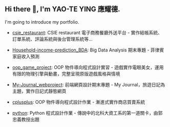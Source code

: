 ## Hi there 👋, I'm YAO-TE YING 應耀德.

<!--
**guyleaf/guyleaf** is a ✨ _special_ ✨ repository because its `README.md` (this file) appears on your GitHub profile.

Here are some ideas to get you started:

- 🔭 I’m currently working on ...
- 🌱 I’m currently learning ...
- 👯 I’m looking to collaborate on ...
- 🤔 I’m looking for help with ...
- 💬 Ask me about ...
- 📫 How to reach me: ...
- 😄 Pronouns: ...
- ⚡ Fun fact: ...
-->

I'm going to introduce my portfolio.
- [csie_restaurant](https://github.com/guyleaf/csie_restaurant): CSIE restaurant 電子商務餐廳外送平台 - 實作結帳系統、訂單系統、評論系統與後台管理系統等...

- [Household-income-prediction_BDA](https://github.com/guyleaf/Household-income-prediction_BDA): Big Data Analysis 期末專題 - 菲律賓家庭收入預測

- [oop_game_project](https://github.com/guyleaf/oop_game_project): OOP 物件導向程式設計實習 - 遊戲實作電眼美女，運用有限的物理引擎與動畫，完整呈現原版遊戲風格與情境

- [My-Journal_webproject](https://github.com/guyleaf/My-Journal_webproject): 前端網頁設計期末專題 - My Journal，旅遊日記為主題，實作日記式靜態網頁

- [cplusplus](https://github.com/guyleaf/cplusplus): OOP 物件導向程式設計作業 - 漸進式實作商店買賣系統

- [python](https://github.com/guyleaf/python): Python 程式設計作業 - 傳說中的北科大資工系的第一道關卡，由郭忠義教授出題
